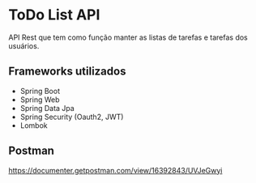 # ToDo List API 

API Rest que tem como função manter as listas de tarefas e tarefas dos usuários. 

## Frameworks utilizados 

* Spring Boot
* Spring Web
* Spring Data Jpa
* Spring Security (Oauth2, JWT)
* Lombok

## Postman

https://documenter.getpostman.com/view/16392843/UVJeGwyi

